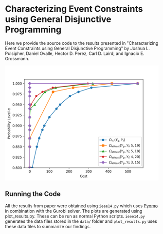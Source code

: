 # Characterizing Event Constraints using General Disjunctive Programming
Here we provide the source code to the results presented in 
"Characterizing Event Constraints using General Disjunctive Programming" by 
Joshua L. Pulsipher, Daniel Ovalle, Hector D. Perez, Carl D. Laird, and 
Ignacio E. Grossmann. 

![pareto](pareto.png)

## Running the Code
All the results from paper were obtained using `ieee14.py` which uses 
[Pyomo](http://www.pyomo.org/) in combination with the Gurobi solver. 
The plots are generated using plot_results.py. These can be run as 
normal Python scripts. `ieee14.py` generates the data files stored in 
the `data/` folder and `plot_results.py` uses these data files to 
summarize our findings.
